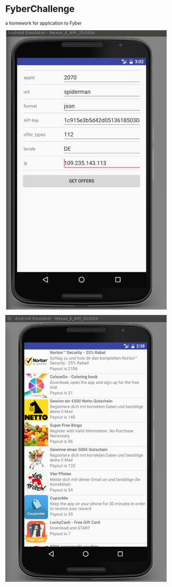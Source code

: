 # FyberChallenge
a homework for application to Fyber 


![alt tag](https://github.com/benyxxxxx/FyberChallenge/blob/8f7adac0a3018cf1e6a58791e1b4880c6e63d5d8/Screen1.jpg)

![alt tag](https://github.com/benyxxxxx/FyberChallenge/blob/master/screen2.jpg)

